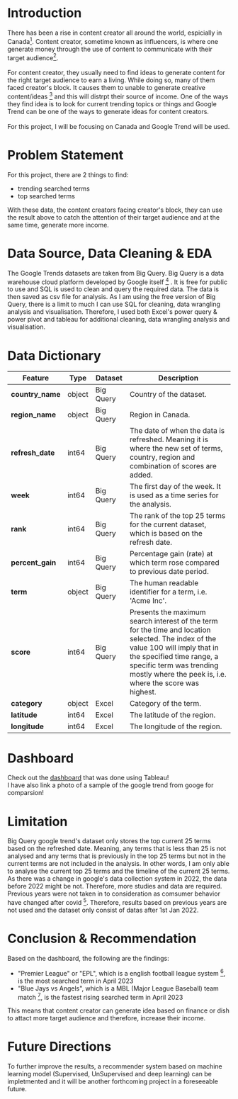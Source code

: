 # Introduction

There has been a rise in content creator all around the world, espicially in Canada<a href="https://canadianbusiness.com/sponsored-canadas-creator-economy-youtube/" target="_blank"><sup>1</sup></a>. Content creator, sometime known as influencers, is where one generate money through the use of content to communicate with their target audience<a href="https://www.adobe.com/express/learn/blog/content-creator#:~:text=A%20content%20creator%20is%20someone,earn%20revenue%20through%20your%20efforts." target="_blank"><sup>2</sup></a>. 
<br><br>
For content creator, they usually need to find ideas to generate content for the right target audience to earn a living. While doing so, many of them faced creator's block. It causes them to unable to generate creative content/ideas <a href="https://www.freepik.com/blog/improve-creativity-beat-creators-block/#:~:text=Just%20like%20writer's%20block%2C%20creator's,the%20patience%20for%20creator's%20block." target="_blank"><sup>3<sup></a> and this will distrpt their source of income.
One of the ways they find idea is to look for current trending topics or things and Google Trend can be one of the ways to generate ideas for content creators. 
<br><br>
For this project, I will be focusing on Canada and Google Trend will be used.


# Problem Statement

For this project, there are 2 things to find: 
- trending searched terms
- top searched terms

With these data, the content creators facing creator's block, they can use the result above to catch the attention of their target audience and at the same time, generate more income.


# Data Source, Data Cleaning & EDA

The Google Trends datasets are taken from Big Query. Big Query is a data warehouse cloud platform developed by Google itself  <a href="https://cloud.google.com/bigquery." target="_blank"><sup>4<sup></a> . It is free for public to use and SQL is used to clean and query the required data. The data is then saved as csv file for analysis. As I am using the free version of Big Query, there is a limit to much I can use SQL for cleaning, data wrangling analysis and visualisation. Therefore, I used both Excel's power query & power pivot and tableau for additional cleaning, data wrangling analysis and visualisation.


# Data Dictionary

|Feature|Type|Dataset|Description|
|---|---|---|---|
|**country_name**|object|Big Query|Country of the dataset.| 
|**region_name**|object|Big Query|Region in Canada.| 
|**refresh_date**|int64|Big Query|The date of when the data is refreshed. Meaning it is where the new set of terms, country, region and combination of scores are added.| 
|**week**|int64|Big Query|The first day of the week. It is used as a time series for the analysis.| 
|**rank**|int64|Big Query|The rank of the top 25 terms for the current dataset, which is based on the refresh date.| 
|**percent_gain**|int64|Big Query|Percentage gain (rate) at which term rose compared to previous date period.| 
|**term**|object|Big Query|The human readable identifier for a term, i.e. 'Acme Inc'.| 
|**score**|int64|Big Query|Presents the maximum search interest of the term for the time and location selected. The index of the value 100 will imply that in the specified time range, a specific term was trending mostly where the peek is, i.e. where the score was highest.| 
|**category**|object|Excel|Category of the term.| 
|**latitude**|int64|Excel|The latitude of the region.|
|**longitude**|int64|Excel|The longitude of the region.|


# Dashboard

Check out the <a href="https://public.tableau.com/app/profile/jimmy5898/viz/GoggleTrendsinCanadaApril2023/storytelling">dashboard</a> that was done using Tableau!
<br>
I have also link a photo of a sample of the google trend from googe for comparsion!


# Limitation

Big Query google trend's dataset only stores the top current 25 terms based on the refreshed date. Meaning, any terms that is less than 25 is not analysed and any terms that is previously in the top 25 terms but not in the current terms are not included in the analysis. In other words, I am only able to analyse the current top 25 terms and the timeline of the current 25 terms.
As there was a change in google's data collection system in 2022, the data before 2022 might be not. Therefore, more studies and data are required. Previous years were not taken in to consideration as comsumer behavior have changed after covid <a href="https://www.mckinsey.com/industries/paper-forest-products-and-packaging/our-insights/beyond-covid-19-the-new-consumer-behavior-is-sticking-in-the-tissue-industry." target="_blank"><sup>5<sup></a>. Therefore, results based on previous years are not used and the dataset only consist of datas after 1st Jan 2022.


# Conclusion & Recommendation

Based on the dashboard, the following are the findings:
- "Premier League" or "EPL", which is a english football league system  <a href="https://en.wikipedia.org/wiki/Premier_League." target="_blank"><sup>6<sup></a>, is the most searched term in April 2023 
- "Blue Jays vs Angels", which is a MBL (Major League Baseball) team match <a href="https://www.espn.com.sg/mlb/game/_/gameId/401471127" target="_blank"><sup>7<sup></a>, is the fastest rising searched term in April 2023

This means that content creator can generate idea based on finance or dish to attact more target audience and therefore, increase their income.


# Future Directions

To further improve the results, a recommender system based on machine learning model (Supervised, UnSupervised and deep learning) can be impletmented and it will be another forthcoming project in a foreseeable future.
